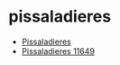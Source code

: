 # pissaladieres

 * [Pissaladieres](../../index/p/pissaladieres-11649.json)
 * [Pissaladieres 11649](../../index/p/pissaladieres-11649.json)
